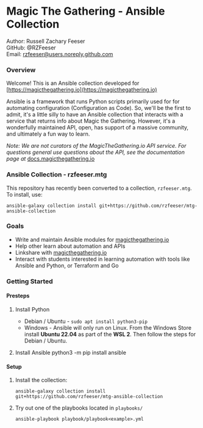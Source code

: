# Magic The Gathering - Ansible Collection

Author: Russell Zachary Feeser  
GitHub: @RZFeeser  
Email: rzfeeser@users.noreply.github.com 

### Overview

Welcome! This is an Ansible collection developed for [https://magicthegathering.io](https://magicthegathering.io)

Ansible is a framework that runs Python scripts primarily used for for automating configuration (Configuration as Code). So, we'll be the first to admit, it's a little silly to have an Ansible collection that interacts with a service that returns info about Magic the Gathering. However, it's a wonderfully maintained API, open, has support of a massive community, and ultimately a fun way to learn. 

*Note: We are not curators of the MagicTheGathering.io API service. For questions general use questions about the API, see the documentation page at* [docs.magicthegathering.io](https://docs.magicthegathering.io)


### Ansible Collection - rzfeeser.mtg

This repository has recently been converted to a collection, `rzfeeser.mtg`. To install, use:

    ansible-galaxy collection install git+https://github.com/rzfeeser/mtg-ansible-collection


### Goals

  - Write and maintain Ansible modules for [magicthegathering.io](https://docs.magicthegathering.io)
  - Help other learn about automation and APIs
  - Linkshare with [magicthegathering.io](https://docs.magicthegathering.io)
  - Interact with students interested in learning automation with tools like Ansible and Python, or Terraform and Go


### Getting Started

#### Presteps

1. Install Python
    - Debian / Ubuntu - `sudo apt install python3-pip`
    - Windows - Ansible will only run on Linux. From the Windows Store install **Ubuntu 22.04** as part of the **WSL 2**. Then follow the steps for Debian / Ubuntu.

2. Install Ansible
    python3 -m pip install ansible

#### Setup

1. Install the collection:

    `ansible-galaxy collection install git+https://github.com/rzfeeser/mtg-ansible-collection`
    
2. Try out one of the playbooks located in `playbooks/`

    `ansible-playbook playbook/playbook<example>.yml`

